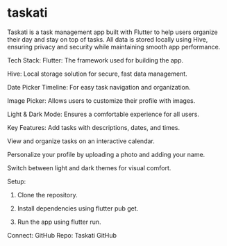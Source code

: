# taskati

Taskati is a task management app built with Flutter to help users organize their day and stay on top of tasks. All data is stored locally using Hive, ensuring privacy and security while maintaining smooth app performance.

Tech Stack:
Flutter: The framework used for building the app.

Hive: Local storage solution for secure, fast data management.

Date Picker Timeline: For easy task navigation and organization.

Image Picker: Allows users to customize their profile with images.

Light & Dark Mode: Ensures a comfortable experience for all users.

Key Features:
Add tasks with descriptions, dates, and times.

View and organize tasks on an interactive calendar.

Personalize your profile by uploading a photo and adding your name.

Switch between light and dark themes for visual comfort.

Setup:
1. Clone the repository.

2. Install dependencies using flutter pub get.

3. Run the app using flutter run.

Connect:
GitHub Repo: Taskati GitHub


